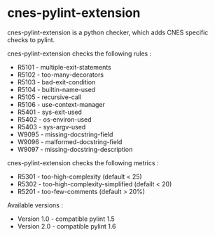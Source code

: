 # cnes-pylint-extension

cnes-pylint-extension is a python checker, which adds CNES specific checks to pylint.

cnes-pylint-extension checks the following rules :
- R5101 - multiple-exit-statements
- R5102 - too-many-decorators
- R5103 - bad-exit-condition
- R5104 - builtin-name-used
- R5105 - recursive-call
- R5106 - use-context-manager
- R5401 - sys-exit-used
- R5402 - os-environ-used
- R5403 - sys-argv-used
- W9095 - missing-docstring-field
- W9096 - malformed-docstring-field
- W9097 - missing-docstring-description

cnes-pylint-extension checks the following metrics :
- R5301 - too-high-complexity (default < 25)
- R5302 - too-high-complexity-simplified (defailt < 20)
- R5201 - too-few-comments (default > 20%)

Available versions :
- Version 1.0 - compatible pylint 1.5
- Version 2.0 - compatible pylint 1.6
